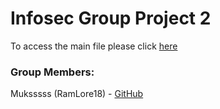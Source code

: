 #  Infosec Group Project 2

To access the main file please click [here](streamlit_app.py)

### Group Members:

Muksssss (RamLore18) - [GitHub](https://github.com/RamLore18)

